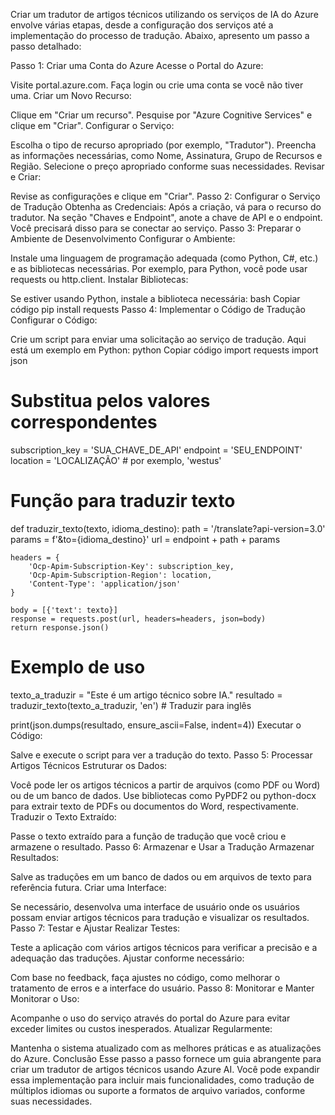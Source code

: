 Criar um tradutor de artigos técnicos utilizando os serviços de IA do Azure envolve várias etapas, desde a configuração dos serviços até a implementação do processo de tradução. Abaixo, apresento um passo a passo detalhado:

Passo 1: Criar uma Conta do Azure
Acesse o Portal do Azure:

Visite portal.azure.com.
Faça login ou crie uma conta se você não tiver uma.
Criar um Novo Recurso:

Clique em "Criar um recurso".
Pesquise por "Azure Cognitive Services" e clique em "Criar".
Configurar o Serviço:

Escolha o tipo de recurso apropriado (por exemplo, "Tradutor").
Preencha as informações necessárias, como Nome, Assinatura, Grupo de Recursos e Região.
Selecione o preço apropriado conforme suas necessidades.
Revisar e Criar:

Revise as configurações e clique em "Criar".
Passo 2: Configurar o Serviço de Tradução
Obtenha as Credenciais:
Após a criação, vá para o recurso do tradutor.
Na seção "Chaves e Endpoint", anote a chave de API e o endpoint. Você precisará disso para se conectar ao serviço.
Passo 3: Preparar o Ambiente de Desenvolvimento
Configurar o Ambiente:

Instale uma linguagem de programação adequada (como Python, C#, etc.) e as bibliotecas necessárias.
Por exemplo, para Python, você pode usar requests ou http.client.
Instalar Bibliotecas:

Se estiver usando Python, instale a biblioteca necessária:
bash
Copiar código
pip install requests
Passo 4: Implementar o Código de Tradução
Configurar o Código:

Crie um script para enviar uma solicitação ao serviço de tradução. Aqui está um exemplo em Python:
python
Copiar código
import requests
import json

# Substitua pelos valores correspondentes
subscription_key = 'SUA_CHAVE_DE_API'
endpoint = 'SEU_ENDPOINT'
location = 'LOCALIZAÇÃO'  # por exemplo, 'westus'

# Função para traduzir texto
def traduzir_texto(texto, idioma_destino):
    path = '/translate?api-version=3.0'
    params = f'&to={idioma_destino}'
    url = endpoint + path + params

    headers = {
        'Ocp-Apim-Subscription-Key': subscription_key,
        'Ocp-Apim-Subscription-Region': location,
        'Content-Type': 'application/json'
    }

    body = [{'text': texto}]
    response = requests.post(url, headers=headers, json=body)
    return response.json()

# Exemplo de uso
texto_a_traduzir = "Este é um artigo técnico sobre IA."
resultado = traduzir_texto(texto_a_traduzir, 'en')  # Traduzir para inglês

print(json.dumps(resultado, ensure_ascii=False, indent=4))
Executar o Código:

Salve e execute o script para ver a tradução do texto.
Passo 5: Processar Artigos Técnicos
Estruturar os Dados:

Você pode ler os artigos técnicos a partir de arquivos (como PDF ou Word) ou de um banco de dados.
Use bibliotecas como PyPDF2 ou python-docx para extrair texto de PDFs ou documentos do Word, respectivamente.
Traduzir o Texto Extraído:

Passe o texto extraído para a função de tradução que você criou e armazene o resultado.
Passo 6: Armazenar e Usar a Tradução
Armazenar Resultados:

Salve as traduções em um banco de dados ou em arquivos de texto para referência futura.
Criar uma Interface:

Se necessário, desenvolva uma interface de usuário onde os usuários possam enviar artigos técnicos para tradução e visualizar os resultados.
Passo 7: Testar e Ajustar
Realizar Testes:

Teste a aplicação com vários artigos técnicos para verificar a precisão e a adequação das traduções.
Ajustar conforme necessário:

Com base no feedback, faça ajustes no código, como melhorar o tratamento de erros e a interface do usuário.
Passo 8: Monitorar e Manter
Monitorar o Uso:

Acompanhe o uso do serviço através do portal do Azure para evitar exceder limites ou custos inesperados.
Atualizar Regularmente:

Mantenha o sistema atualizado com as melhores práticas e as atualizações do Azure.
Conclusão
Esse passo a passo fornece um guia abrangente para criar um tradutor de artigos técnicos usando Azure AI. Você pode expandir essa implementação para incluir mais funcionalidades, como tradução de múltiplos idiomas ou suporte a formatos de arquivo variados, conforme suas necessidades.
